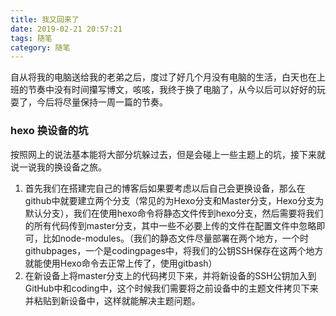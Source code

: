 ```yaml
---
title: 我又回来了
date: 2019-02-21 20:57:21
tags: 随笔
category: 随笔
---
```


自从将我的电脑送给我的老弟之后，度过了好几个月没有电脑的生活，白天也在上班的节奏中没有时间攥写博文，咳咳，我终于换了电脑了，从今以后可以好好的玩耍了，今后将尽量保持一周一篇的节奏。
### hexo 换设备的坑
按照网上的说法基本能将大部分坑躲过去，但是会碰上一些主题上的坑，接下来就说一说我的换设备之旅。
1. 首先我们在搭建完自己的博客后如果要考虑以后自己会更换设备，那么在github中就要建立两个分支（常见的为Hexo分支和Master分支，Hexo分支为默认分支），我们在使用hexo命令将静态文件传到hexo分支，然后需要将我们的所有代码传到master分支，其中一些不必要上传的文件在配置文件中忽略即可，比如node-modules。（我们的静态文件尽量部署在两个地方，一个时githubpages，一个是codingpages中，将我们的公钥SSH保存在这两个地方就能使用Hexo命令去正常上传了，使用gitbash）
2. 在新设备上将master分支上的代码拷贝下来，并将新设备的SSH公钥加入到GitHub中和coding中，这个时候我们需要将之前设备中的主题文件拷贝下来并粘贴到新设备中，这样就能解决主题问题。
